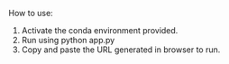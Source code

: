 How to use:

1. Activate the conda environment provided.
2. Run using python app.py
3. Copy and paste the URL generated in browser to run.
